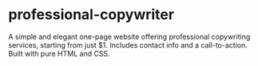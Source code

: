 # professional-copywriter
A simple and elegant one-page website offering professional copywriting services, starting from just $1. Includes contact info and a call-to-action. Built with pure HTML and CSS.
